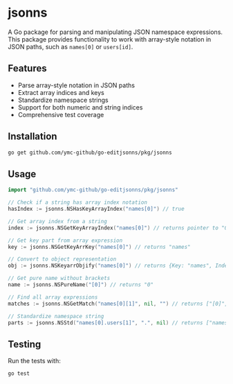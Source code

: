 # jsonns

A Go package for parsing and manipulating JSON namespace expressions. This package provides functionality to work with array-style notation in JSON paths, such as `names[0]` or `users[id]`.

## Features

- Parse array-style notation in JSON paths
- Extract array indices and keys
- Standardize namespace strings
- Support for both numeric and string indices
- Comprehensive test coverage

## Installation

```bash
go get github.com/ymc-github/go-editjsonns/pkg/jsonns
```

## Usage

```go
import "github.com/ymc-github/go-editjsonns/pkg/jsonns"

// Check if a string has array index notation
hasIndex := jsonns.NSHasKeyArrayIndex("names[0]") // true

// Get array index from a string
index := jsonns.NSGetKeyArrayIndex("names[0]") // returns pointer to "0"

// Get key part from array expression
key := jsonns.NSGetKeyArrKey("names[0]") // returns "names"

// Convert to object representation
obj := jsonns.NSKeyarrObjify("names[0]") // returns {Key: "names", Index: "0"}

// Get pure name without brackets
name := jsonns.NSPureName("[0]") // returns "0"

// Find all array expressions
matches := jsonns.NSGetMatch("names[0][1]", nil, "") // returns ["[0]", "[1]"]

// Standardize namespace string
parts := jsonns.NSStd("names[0].users[1]", ".", nil) // returns ["names", "[0]", "users", "[1]"]
```

## Testing

Run the tests with:

```bash
go test
``` 
